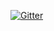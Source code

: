 

[![Gitter](https://badges.gitter.im/schoolofdevops/ci-cd.svg)](https://gitter.im/schoolofdevops/ci-cd?utm_source=badge&utm_medium=badge&utm_campaign=pr-badge)
